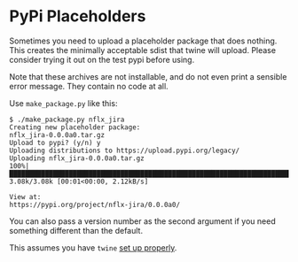 # PyPi Placeholders

Sometimes you need to upload a placeholder package that does
nothing. This creates the minimally acceptable sdist that twine will
upload. Please consider trying it out on the test pypi before
using.

Note that these archives are not installable, and do not even print a
sensible error message. They contain no code at all.

Use `make_package.py` like this:

```
$ ./make_package.py nflx_jira
Creating new placeholder package:
nflx_jira-0.0.0a0.tar.gz
Upload to pypi? (y/n) y
Uploading distributions to https://upload.pypi.org/legacy/
Uploading nflx_jira-0.0.0a0.tar.gz
100%|██████████████████████████████████████████████████████████████████████████████| 3.08k/3.08k [00:01<00:00, 2.12kB/s]

View at:
https://pypi.org/project/nflx-jira/0.0.0a0/
```

You can also pass a version number as the second argument if you need something different than the default.

This assumes you have `twine` [set up properly](https://packaging.python.org/tutorials/packaging-projects/#uploading-the-distribution-archives).
